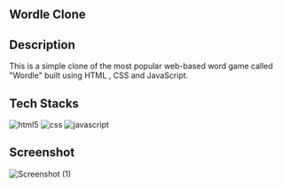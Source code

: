 ## Wordle Clone

## Description

This is a simple clone of the most popular web-based word game called "Wordle" built using HTML , CSS and JavaScript.

## Tech Stacks
<img src="https://img.shields.io/badge/HTML5-E34F26?style=for-the-badge&logo=html5&logoColor=white" alt="html5" />
<img src="https://img.shields.io/badge/CSS3-1572B6?style=for-the-badge&logo=css3&logoColor=white" alt="css" />
<img src="https://img.shields.io/badge/JavaScript-F7DF1E?style=for-the-badge&logo=javascript&logoColor=black" alt="javascript" />

## Screenshot

![Screenshot (1)](https://user-images.githubusercontent.com/96786500/162563452-e63f024f-e719-4a7c-a7b0-90b22430e02f.png)
